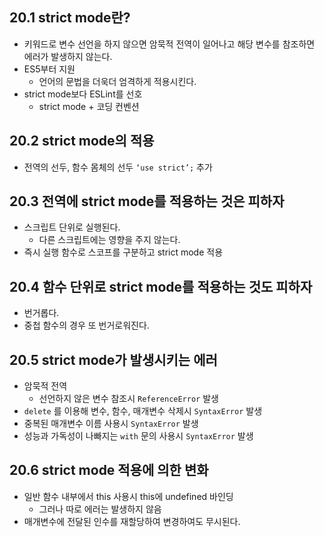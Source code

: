 ## 20.1 strict mode란?

- 키워드로 변수 선언을 하지 않으면 암묵적 전역이 일어나고 해당 변수를 참조하면 에러가 발생하지 않는다.
- ES5부터 지원
    - 언어의 문법을 더욱더 엄격하게 적용시킨다.
- strict mode보다 ESLint를 선호
    - strict mode + 코딩 컨벤션

## 20.2 strict mode의 적용

- 전역의 선두, 함수 몸체의 선두 `‘use strict’;` 추가

## 20.3 전역에 strict mode를 적용하는 것은 피하자

- 스크립트 단위로 실행된다.
    - 다른 스크립트에는 영향을 주지 않는다.
- 즉시 실행 함수로 스코프를 구분하고 strict mode 적용

## 20.4 함수 단위로 strict mode를 적용하는 것도 피하자

- 번거롭다.
- 중첩 함수의 경우 또 번거로워진다.

## 20.5 strict mode가 발생시키는 에러

- 암묵적 전역
    - 선언하지 않은 변수 참조시 `ReferenceError` 발생
- `delete` 를 이용해 변수, 함수, 매개변수 삭제시 `SyntaxError` 발생
- 중복된 매개변수 이름 사용시 `SyntaxError` 발생
- 성능과 가독성이 나빠지는 `with` 문의 사용시 `SyntaxError` 발생

## 20.6 strict mode 적용에 의한 변화

- 일반 함수 내부에서 this 사용시 this에 undefined 바인딩
    - 그러나 따로 에러는 발생하지 않음
- 매개변수에 전달된 인수를 재할당하여 변경하여도 무시된다.